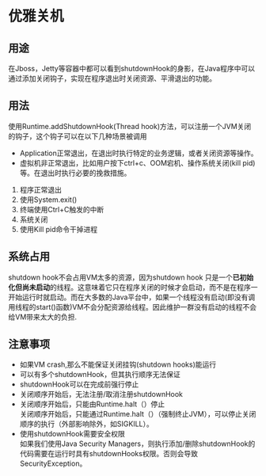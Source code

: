 # 优雅关机

## 用途

在Jboss，Jetty等容器中都可以看到shutdownHook的身影，在Java程序中可以通过添加关闭钩子，实现在程序退出时关闭资源、平滑退出的功能。

## 用法

使用Runtime.addShutdownHook(Thread hook)方法，可以注册一个JVM关闭的钩子，这个钩子可以在以下几种场景被调用

* Application正常退出，在退出时执行特定的业务逻辑，或者关闭资源等操作。
* 虚拟机非正常退出，比如用户按下ctrl+c、OOM宕机、操作系统关闭(kill pid)等。在退出时执行必要的挽救措施。

1. 程序正常退出 
2. 使用System.exit() 
3. 终端使用Ctrl+C触发的中断 
4. 系统关闭 
5. 使用Kill pid命令干掉进程

## 系统占用

shutdown hook不会占用VM太多的资源，因为shutdown hook 只是一个**已初始化但尚未启动**的线程。这意味着它只在程序关闭的时候才会启动，而不是在程序一开始运行时就启动。而在大多数的Java平台中，如果一个线程没有启动(即没有调用线程的start()函数)VM不会分配资源给线程。因此维护一群没有启动的线程不会给VM带来太大的负担.

## 注意事项

* 如果VM crash,那么不能保证关闭挂钩(shutdown hooks)能运行
* 可以有多个shutdownHook，但其执行顺序无法保证
* shutdownHook可以在完成前强行停止
* 关闭顺序开始后，无法注册/取消注册shutdownHook
* 关闭顺序开始后，只能由Runtime.halt（）停止\
  关闭顺序开始后，只能通过Runtime.halt（）（强制终止JVM），可以停止关闭顺序的执行（外部影响除外，如SIGKILL）。
* 使用shutdownHook需要安全权限\
  如果我们使用Java Security Managers，则执行添加/删除shutdownHook的代码需要在运行时具有shutdownHooks权限。否则会导致SecurityException。
